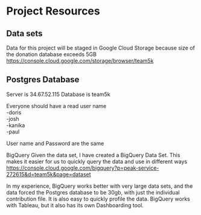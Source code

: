 # Project Resources

## Data sets
Data for this project will be staged in Google Cloud Storage because size of the donation database exceeds 5GB
https://console.cloud.google.com/storage/browser/team5k

## Postgres Database
Server is 34.67.52.115
Database is team5k

Everyone should have a read user name<br>
-doris<br>
-josh<br>
-kanika<br>
-paul<br>

User name and Password are the same

BigQuery
Given the data set, I have created a BigQuery Data Set.  This makes it easier for us to quickly query the data and use in different ways
https://console.cloud.google.com/bigquery?p=peak-service-272615&d=team5k&page=dataset

In my experience, BigQuery works better with very large data sets, and the data forced the Postgres database to be 30gb, with just the individual contribution file.  It is also easy to quickly profile the data.  BigQuery works with Tableau, but it also has its own Dashboarding tool.   
